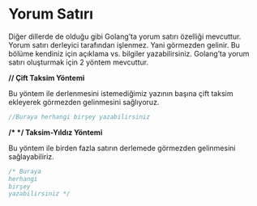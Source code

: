# Yorum Satırı

Diğer dillerde de olduğu gibi Golang’ta yorum satırı özelliği mevcuttur. Yorum satırı derleyici tarafından işlenmez. Yani görmezden gelinir. Bu bölüme kendiniz için açıklama vs. bilgiler yazabilirsiniz. Golang’ta yorum satırı oluşturmak için 2 yöntem mevcuttur.

**// Çift Taksim Yöntemi**

Bu yöntem ile derlenmesini istemediğimiz yazının başına çift taksim ekleyerek görmezden gelinmesini sağlıyoruz.

```go
//Buraya herhangi birşey yazabilirsiniz
```

**/\* \*/ Taksim-Yıldız Yöntemi**

Bu yöntem ile birden fazla satırın derlemede görmezden gelinmesini sağlayabiliriz.

```go
/* Buraya
herhangi
birşey
yazabilirsiniz */
```

